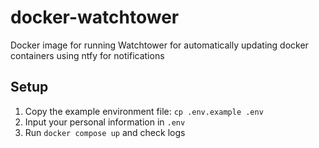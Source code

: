 # docker-watchtower
Docker image for running Watchtower for automatically updating docker containers using ntfy for notifications

## Setup
1. Copy the example environment file: `cp .env.example .env`
1. Input your personal information in `.env`
1. Run `docker compose up` and check logs